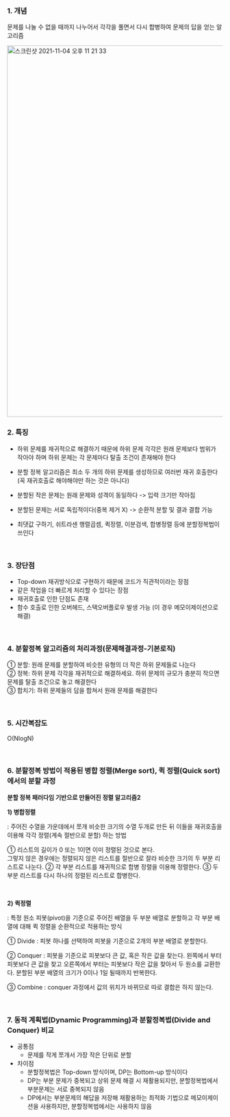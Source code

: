 ### **1. 개념**

문제를 나눌 수 없을 때까지 나누어서 각각을 풀면서 다시 합병하여 문제의 답을 얻는 알고리즘

<img width="867" alt="스크린샷 2021-11-04 오후 11 21 33" src="https://user-images.githubusercontent.com/87492707/140330773-32b9402d-e338-4499-b0f9-2cf0f59a9182.png">
</br>

### **2. 특징**

- 하위 문제를 재귀적으로 해결하기 때문에 하위 문제 각각은 원래 문제보다 범위가 작아야 하며 하위 문제는 각 문제마다 탈출 조건이 존재해야 한다
- 분할 정복 알고리즘은 최소 두 개의 하위 문제를 생성하므로 여러번 재귀 호출한다
    (꼭 재귀호출로 해야해야만 하는 것은 아니다)
    
- 분할된 작은 문제는 원래 문제와 성격이 동일하다 -> 입력 크기만 작아짐
- 분할된 문제는 서로 독립적이다(중복 제거 X) -> 순환적 분할 및 결과 결합 가능
- 최댓값 구하기, 쉬트라센 행렬곱셈, 퀵정렬, 이분검색, 합병정렬 등에 분할정복법이 쓰인다
</br>

### **3. 장단점**

- Top-down 재귀방식으로 구현하기 때문에 코드가 직관적이라는 장점
- 같은 작업을 더 빠르게 처리할 수 있다는 장점
- 재귀호출로 인한 단점도 존재
- 함수 호출로 인한 오버헤드, 스택오버플로우 발생 가능 (이 경우 메모이제이션으로 해결)

</br>

### **4. 분할정복 알고리즘의 처리과정(문제해결과정-기본로직)**
 ① 분할: 원래 문제를 분할하여 비슷한 유형의 더 작은 하위 문제들로 나눈다 </br>
 ② 정복: 하위 문제 각각을 재귀적으로 해결하세요. 하위 문제의 규모가 충분히 작으면 문제를 탈출 조건으로 놓고 해결한다 </br>
 ③ 합치기: 하위 문제들의 답을 합쳐서 원래 문제를 해결한다

</br>

### **5. 시간복잡도**

O(NlogN)

</br>

### **6. 분할정복 방법이 적용된 병합 정렬(Merge sort), 퀵 정렬(Quick sort)에서의 분할 과정**

**분할 정복 패러다임 기반으로 만들어진 정렬 알고리즘2**

**1) 병합정렬**

: 주어진 수열을 가운데에서 쪼개 비슷한 크기의 수열 두개로 만든 뒤 이들을 재귀호출을 이용해 각각 정렬(계속 절반으로 분할) 하는 방법

① 리스트의 길이가 0 또는 1이면 이미 정렬된 것으로 본다. </br> 그렇지 않은 경우에는 정렬되지 않은 리스트를 절반으로 잘라 비슷한 크기의 두 부분 리스트로 나눈다.
② 각 부분 리스트를 재귀적으로 합병 정렬을 이용해 정렬한다.
③ 두 부분 리스트를 다시 하나의 정렬된 리스트로 합병한다.

</br>

**2) 퀵정렬**

: 특정 원소 피봇(pivot)을 기준으로 주어진 배열을 두 부분 배열로 분할하고 각 부분 배열에 대해 퀵 정렬을 순환적으로 적용하는 방식


  ① Divide : 피봇 하나를 선택하여 피봇을 기준으로 2개의 부분 배열로 분할한다.

  ② Conquer : 피봇을 기준으로 피봇보다 큰 값, 혹은 작은 값을 찾는다. 왼쪽에서 부터 피봇보다 큰 값을 찾고 오른쪽에서 부터는 피봇보다 작은 값을 찾아서 두 원소를 교환한다. 분할된 부분 배열의 크기가 0이나 1일 될때까지 반복한다.

  ③ Combine : conquer 과정에서 값의 위치가 바뀌므로 따로 결합은 하지 않는다.

</br>

### **7. 동적 계획법(Dynamic Programming)과 분할정복법(Divide and Conquer) 비교**

- 공통점
    - 문제를 작게 쪼개서 가장 작은 단위로 분할
- 차이점
    - 분할정복법은 Top-down 방식이며, DP는 Bottom-up 방식이다
    - DP는 부분 문제가 중복되고 상위 문제 해결 시 재활용되지만, 분할정복법에서 부분문제는 서로 중복되지 않음
    - DP에서는 부분문제의 해답을 저장해 재활용하는 최적화 기법으로 메모이제이션을 사용하지만, 분할정복법에서는 사용하지 않음
    


